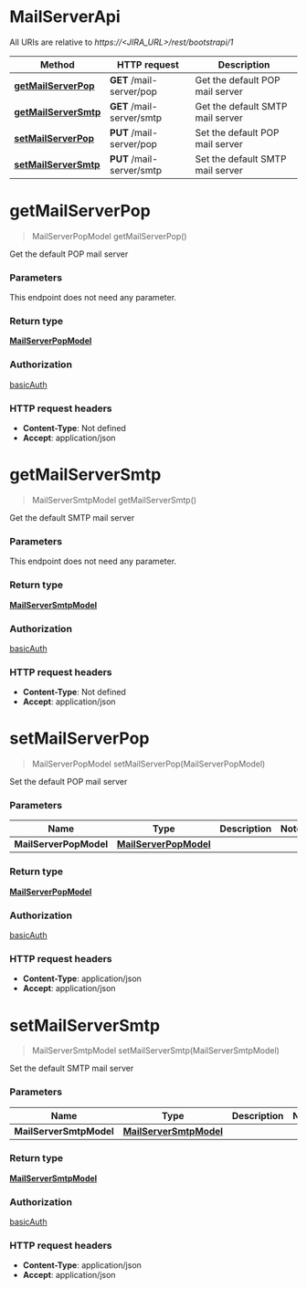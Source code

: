 # MailServerApi

All URIs are relative to *https://&lt;JIRA_URL&gt;/rest/bootstrapi/1*

| Method | HTTP request | Description |
|------------- | ------------- | -------------|
| [**getMailServerPop**](MailServerApi.md#getMailServerPop) | **GET** /mail-server/pop | Get the default POP mail server |
| [**getMailServerSmtp**](MailServerApi.md#getMailServerSmtp) | **GET** /mail-server/smtp | Get the default SMTP mail server |
| [**setMailServerPop**](MailServerApi.md#setMailServerPop) | **PUT** /mail-server/pop | Set the default POP mail server |
| [**setMailServerSmtp**](MailServerApi.md#setMailServerSmtp) | **PUT** /mail-server/smtp | Set the default SMTP mail server |


<a name="getMailServerPop"></a>
# **getMailServerPop**
> MailServerPopModel getMailServerPop()

Get the default POP mail server

### Parameters
This endpoint does not need any parameter.

### Return type

[**MailServerPopModel**](../Models/MailServerPopModel.md)

### Authorization

[basicAuth](../README.md#basicAuth)

### HTTP request headers

- **Content-Type**: Not defined
- **Accept**: application/json

<a name="getMailServerSmtp"></a>
# **getMailServerSmtp**
> MailServerSmtpModel getMailServerSmtp()

Get the default SMTP mail server

### Parameters
This endpoint does not need any parameter.

### Return type

[**MailServerSmtpModel**](../Models/MailServerSmtpModel.md)

### Authorization

[basicAuth](../README.md#basicAuth)

### HTTP request headers

- **Content-Type**: Not defined
- **Accept**: application/json

<a name="setMailServerPop"></a>
# **setMailServerPop**
> MailServerPopModel setMailServerPop(MailServerPopModel)

Set the default POP mail server

### Parameters

|Name | Type | Description  | Notes |
|------------- | ------------- | ------------- | -------------|
| **MailServerPopModel** | [**MailServerPopModel**](../Models/MailServerPopModel.md)|  | |

### Return type

[**MailServerPopModel**](../Models/MailServerPopModel.md)

### Authorization

[basicAuth](../README.md#basicAuth)

### HTTP request headers

- **Content-Type**: application/json
- **Accept**: application/json

<a name="setMailServerSmtp"></a>
# **setMailServerSmtp**
> MailServerSmtpModel setMailServerSmtp(MailServerSmtpModel)

Set the default SMTP mail server

### Parameters

|Name | Type | Description  | Notes |
|------------- | ------------- | ------------- | -------------|
| **MailServerSmtpModel** | [**MailServerSmtpModel**](../Models/MailServerSmtpModel.md)|  | |

### Return type

[**MailServerSmtpModel**](../Models/MailServerSmtpModel.md)

### Authorization

[basicAuth](../README.md#basicAuth)

### HTTP request headers

- **Content-Type**: application/json
- **Accept**: application/json

